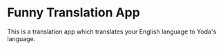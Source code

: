 # Funny Translation App
This is a translation app which translates your English language to Yoda's language.
